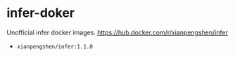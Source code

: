 # infer-doker
Unofficial infer docker images. https://hub.docker.com/r/xianpengshen/infer

* `xianpengshen/infer:1.1.0`
